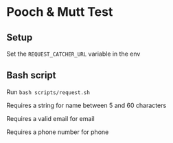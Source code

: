 # Pooch  & Mutt Test

## Setup

Set the `REQUEST_CATCHER_URL` variable in the env

## Bash script

Run `bash scripts/request.sh`

Requires a string for name between 5 and 60 characters

Requires a valid email for email

Requires a phone number for phone
